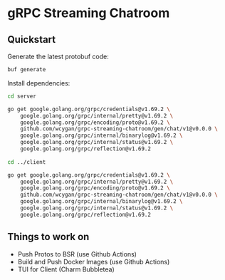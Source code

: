 # gRPC Streaming Chatroom

## Quickstart

Generate the latest protobuf code:

```bash
buf generate
```

Install dependencies:

```bash
cd server

go get google.golang.org/grpc/credentials@v1.69.2 \
    google.golang.org/grpc/internal/pretty@v1.69.2 \
    google.golang.org/grpc/encoding/proto@v1.69.2 \
    github.com/wcygan/grpc-streaming-chatroom/gen/chat/v1@v0.0.0 \
    google.golang.org/grpc/internal/binarylog@v1.69.2 \
    google.golang.org/grpc/internal/status@v1.69.2 \
    google.golang.org/grpc/reflection@v1.69.2
    
cd ../client

go get google.golang.org/grpc/credentials@v1.69.2 \
    google.golang.org/grpc/internal/pretty@v1.69.2 \
    google.golang.org/grpc/encoding/proto@v1.69.2 \
    github.com/wcygan/grpc-streaming-chatroom/gen/chat/v1@v0.0.0 \
    google.golang.org/grpc/internal/binarylog@v1.69.2 \
    google.golang.org/grpc/internal/status@v1.69.2 \
    google.golang.org/grpc/reflection@v1.69.2
```

## Things to work on

- Push Protos to BSR (use Github Actions)
- Build and Push Docker Images (use Github Actions)
- TUI for Client (Charm Bubbletea)
